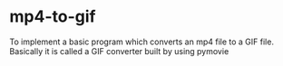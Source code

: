 # mp4-to-gif
To implement a basic program which converts an mp4 file to a GIF file. Basically it is called a GIF converter built by using pymovie

